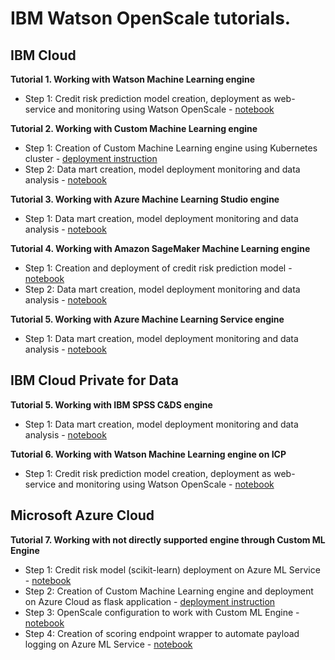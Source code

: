# IBM Watson OpenScale tutorials.

## IBM Cloud
**Tutorial 1. Working with Watson Machine Learning engine** 
- Step 1: Credit risk prediction model creation, deployment as web-service and monitoring using Watson OpenScale - [notebook](https://github.com/pmservice/ai-openscale-tutorials/blob/master/notebooks/Watson%20OpenScale%20and%20Watson%20ML%20Engine.ipynb) 


**Tutorial 2. Working with Custom Machine Learning engine**
- Step 1: Creation of Custom Machine Learning engine using Kubernetes cluster - [deployment instruction](https://github.com/pmservice/ai-openscale-tutorials/tree/master/applications/custom-ml-engine-bluemix)
- Step 2: Data mart creation, model deployment monitoring and data analysis - [notebook](https://github.com/pmservice/ai-openscale-tutorials/blob/master/notebooks/AI%20OpenScale%20and%20Custom%20ML%20Engine.ipynb)


**Tutorial 3. Working with Azure Machine Learning Studio engine**
- Step 1: Data mart creation, model deployment monitoring and data analysis - [notebook](https://github.com/pmservice/ai-openscale-tutorials/blob/master/notebooks/AI%20OpenScale%20and%20Azure%20ML%20Studio%20Engine.ipynb)


**Tutorial 4. Working with Amazon SageMaker Machine Learning engine**
- Step 1: Creation and deployment of credit risk prediction model - [notebook](https://github.com/pmservice/ai-openscale-tutorials/blob/master/notebooks/Credit%20%20model%20with%20SageMaker%20linear-learner%20.ipynb)
- Step 2: Data mart creation, model deployment monitoring and data analysis - [notebook](https://github.com/pmservice/ai-openscale-tutorials/blob/master/notebooks/AI%20OpenScale%20and%20SageMaker%20ML%20Engine.ipynb)


**Tutorial 5. Working with Azure Machine Learning Service engine**
- Step 1: Data mart creation, model deployment monitoring and data analysis - [notebook](https://github.com/pmservice/ai-openscale-tutorials/blob/master/notebooks/Watson%20OpenScale%20and%20Azure%20ML%20Service%20Engine.ipynb)


## IBM Cloud Private for Data
**Tutorial 5. Working with IBM SPSS C&DS engine**
- Step 1: Data mart creation, model deployment monitoring and data analysis - [notebook](https://github.com/pmservice/ai-openscale-tutorials/blob/master/notebooks/AI%20OpenScale%20and%20SPSS%20C%26DS%20Engine.ipynb)

**Tutorial 6. Working with Watson Machine Learning engine on ICP**
- Step 1: Credit risk prediction model creation, deployment as web-service and monitoring using Watson OpenScale - [notebook](https://github.com/pmservice/ai-openscale-tutorials/blob/master/notebooks/Watson%20OpenScale%20and%20Watson%20ML%20Engine%20-%20ICP.ipynb) 


## Microsoft Azure Cloud
**Tutorial 7. Working with not directly supported engine through Custom ML Engine**
- Step 1: Credit risk model (scikit-learn) deployment on Azure ML Service - [notebook](https://github.com/pmservice/ai-openscale-tutorials/blob/master/notebooks/azure/Credit%20model%20with%20Azure%20ML%20Service%20and%20scikit-learn.ipynb)
- Step 2: Creation of Custom Machine Learning engine and deployment on Azure Cloud as flask application - [deployment instruction](https://github.com/pmservice/ai-openscale-tutorials/tree/master/applications/custom-ml-engine-azure)
- Step 3: OpenScale configuration to work with Custom ML Engine - [notebook](https://github.com/pmservice/ai-openscale-tutorials/blob/master/notebooks/azure/OpenScale%20and%20Custom%20ML%20Engine%20configuration.ipynb)
- Step 4: Creation of scoring endpoint wrapper to automate payload logging on Azure ML Service - [notebook](https://github.com/pmservice/ai-openscale-tutorials/blob/master/notebooks/azure/Credit%20scoring%20endpoint%20wrapper%20with%20payload%20logging.ipynb)
